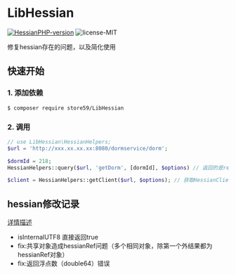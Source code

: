# LibHessian

[![HessianPHP-version](https://img.shields.io/badge/HessianPHP-v2.0.3-green.svg)](http://code.google.com/p/hessianphp/)
![license-MIT](https://img.shields.io/badge/license-MIT-blue.svg)

修复hessian存在的问题，以及简化使用

## 快速开始

### 1. 添加依赖

```shell
$ composer require store59/LibHessian
```

### 2. 调用

```php
// use LibHessian\HessianHelpers;
$url = 'http://xxx.xx.xx.xx:8080/dormservice/dorm';

$dormId = 218;
HessianHelpers::query($url, 'getDorm', [dormId], $options) // 返回的是result

$client = HessianHelpers::getClient($url, $options); // 获取HessianClient实例
```

## hessian修改记录

[详情描述](http://code.59store.com/erp/lib-hessian/blob/master/src/Hessian/HessianPHP_v2.0.3/readme.md)

- isInternalUTF8 直接返回true
- fix:共享对象造成hessianRef问题（多个相同对象，除第一个外结果都为hessianRef对象）
- fix:返回浮点数（double64）错误
